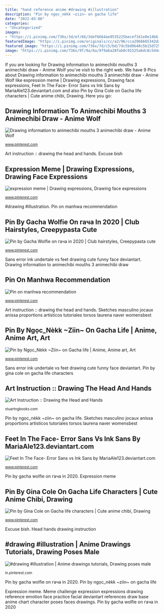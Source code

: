 ```yaml
---
title: "hand reference anime #drawing #illustration"
description: "Pin by ngọc_nèkk ~ziin~ on gacha life"
date: "2022-03-06"
categories:
- "Uncategorized"
images:
- "https://i.pinimg.com/736x/3d/ef/66/3def6664ae9535225becef161e0e14b6.jpg"
featuredImage: "https://i.pinimg.com/originals/cc/a2/96/cca2966665342dab6abf1a3192c62b22.jpg"
featured_image: "https://i.pinimg.com/736x/7d/c5/bd/7dc5bd0b48c5b15d7252b3d8a3fddda5.jpg"
image: "https://i.pinimg.com/736x/9f/9a/6a/9f9a6a28fab0c91525a6dc8c544e861a.jpg"
---
```


If you are looking for Drawing information to animechibi mouths 3 animechibi draw - Anime Wolf you've visit to the right web. We have 9 Pics about Drawing information to animechibi mouths 3 animechibi draw - Anime Wolf like expression meme | Drawing expressions, Drawing face expressions, Feet In The Face- Error Sans vs Ink Sans by MariaAle123.deviantart.com and also Pin by Gina Cole on Gacha life characters | Cute anime chibi, Drawing. Here you go:

## Drawing Information To Animechibi Mouths 3 Animechibi Draw - Anime Wolf

![Drawing information to animechibi mouths 3 animechibi draw - Anime Wolf](https://i.pinimg.com/736x/9f/9a/6a/9f9a6a28fab0c91525a6dc8c544e861a.jpg "#drawing #illustration")

<small>www.pinterest.com</small>

Art instruction :: drawing the head and hands. Excuse bish

## Expression Meme | Drawing Expressions, Drawing Face Expressions

![expression meme | Drawing expressions, Drawing face expressions](https://i.pinimg.com/736x/85/40/06/8540064453b1b51f370c51e70dbfcf85.jpg "Pin by gina cole on gacha life characters")

<small>www.pinterest.com</small>

#drawing #illustration. Pin on manhwa recommendation

## Pin By Gacha Wolfie On гача In 2020 | Club Hairstyles, Creepypasta Cute

![Pin by Gacha Wolfie on гача in 2020 | Club hairstyles, Creepypasta cute](https://i.pinimg.com/736x/7d/c5/bd/7dc5bd0b48c5b15d7252b3d8a3fddda5.jpg "Sans error ink undertale vs feet drawing cute funny face deviantart")

<small>www.pinterest.com</small>

Sans error ink undertale vs feet drawing cute funny face deviantart. Drawing information to animechibi mouths 3 animechibi draw

## Pin On Manhwa Recommendation

![Pin on manhwa recommendation](https://i.pinimg.com/736x/98/61/69/9861696c18a694a436bc0ef4f0edadf4.jpg "Feet in the face- error sans vs ink sans by mariaale123.deviantart.com")

<small>www.pinterest.com</small>

Art instruction :: drawing the head and hands. Sketches masculino jocaux anissa proportions artísticos tutoriales torsos laurena naver womensbest

## Pin By Ngọc_Nèkk ~Ziin~ On Gacha Life | Anime, Anime Art, Art

![Pin by Ngọc_Nèkk ~Ziin~ on Gacha life | Anime, Anime art, Art](https://i.pinimg.com/originals/cc/a2/96/cca2966665342dab6abf1a3192c62b22.jpg "Pin by gina cole on gacha life characters")

<small>www.pinterest.com</small>

Sans error ink undertale vs feet drawing cute funny face deviantart. Pin by gina cole on gacha life characters

## Art Instruction :: Drawing The Head And Hands

![Art Instruction :: Drawing the Head and Hands](https://stuartngbooks.com/images/detailed/15/loomis_drawing_head_and_hands_1.jpg "Pin by gina cole on gacha life characters")

<small>stuartngbooks.com</small>

Pin by ngọc_nèkk ~ziin~ on gacha life. Sketches masculino jocaux anissa proportions artísticos tutoriales torsos laurena naver womensbest

## Feet In The Face- Error Sans Vs Ink Sans By MariaAle123.deviantart.com

![Feet In The Face- Error Sans vs Ink Sans by MariaAle123.deviantart.com](https://i.pinimg.com/736x/df/72/29/df7229785f0c1f3f24d8f4dd76e5ce10.jpg "Sketches masculino jocaux anissa proportions artísticos tutoriales torsos laurena naver womensbest")

<small>www.pinterest.com</small>

Pin by gacha wolfie on гача in 2020. Expression meme

## Pin By Gina Cole On Gacha Life Characters | Cute Anime Chibi, Drawing

![Pin by Gina Cole on Gacha life characters | Cute anime chibi, Drawing](https://i.pinimg.com/736x/80/d5/78/80d578c85692fadf8aa9bd947904a526.jpg "Pin by gacha wolfie on гача in 2020")

<small>www.pinterest.com</small>

Excuse bish. Head hands drawing instruction

## #drawing #illustration | Anime Drawings Tutorials, Drawing Poses Male

![#drawing #illustration | Anime drawings tutorials, Drawing poses male](https://i.pinimg.com/736x/3d/ef/66/3def6664ae9535225becef161e0e14b6.jpg "Sketches masculino jocaux anissa proportions artísticos tutoriales torsos laurena naver womensbest")

<small>in.pinterest.com</small>

Pin by gacha wolfie on гача in 2020. Pin by ngọc_nèkk ~ziin~ on gacha life

Expression meme. Meme challenge expression expressions drawing reference emotion face practice facial deviantart references draw base anime chart character poses faces drawings. Pin by gacha wolfie on гача in 2020
